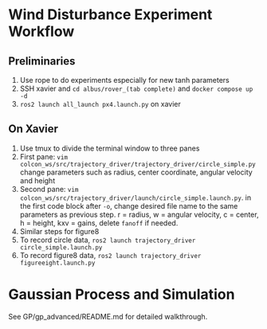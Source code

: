 # Wind Disturbance Experiment Workflow
## Preliminaries
1. Use rope to do experiments especially for new tanh parameters
2. SSH xavier and `cd albus/rover_(tab complete)` and `docker compose up -d`
3. `ros2 launch all_launch px4.launch.py` on xavier
## On Xavier
1. Use tmux to divide the terminal window to three panes
2. First pane: `vim colcon_ws/src/trajectory_driver/trajectory_driver/circle_simple.py` change parameters such as radius, center coordinate, angular velocity and height
3. Second pane: `vim colcon_ws/src/trajectory_driver/launch/circle_simple.launch.py`. in the first code block after `-o`, change desired file name to the same parameters as previous step. r = radius, w = angular velocity, c = center, h = height, kxv = gains, delete `fanoff` if needed.
4. Similar steps for figure8
4. To record circle data, `ros2 launch trajectory_driver circle_simple.launch.py`
5. To record figure8 data, `ros2 launch trajectory_driver figureeight.launch.py` 


# Gaussian Process and Simulation
See GP/gp_advanced/README.md for detailed walkthrough.
